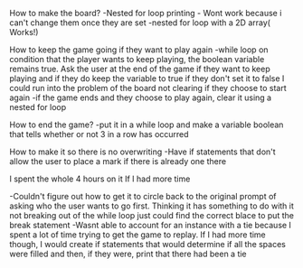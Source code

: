 How to make the board?
-Nested for loop printing - Wont work because i can't change them once they are set
-nested for loop with a 2D array( Works!)

How to keep the game going if they want to play again
-while loop on condition that the player wants to keep playing, the boolean variable remains true. Ask the user at the end of the game if they want to keep playing and if they do keep the variable to true if they don't set it to false
I could run into the problem of the board not clearing if they choose to start again
-if the game ends and they choose to play again, clear it using a nested for loop

How to end the game? 
-put it in a while loop and make a variable boolean that tells whether or not 3 in a row has occurred 

How to make it so there is no overwriting 
-Have if statements that don't allow the user to place a mark if there is already one there


I spent the whole 4 hours on it
If I had more time

-Couldn't figure out how to get it to circle back to the original prompt of asking who the user wants to go first. Thinking it has something to do with it not breaking out of the while loop just could find the correct blace to put the break statement 
-Wasnt able to account for an instance with a tie because I spent a lot of time trying to get the game to replay. If I had more time though, I would create if statements that would determine if all the spaces were filled and then, if they were, print that there had been a tie
